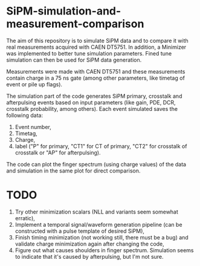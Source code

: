 # SiPM-simulation-and-measurement-comparison
The aim of this repository is to simulate SiPM data and to compare it with real measurements acquired with CAEN DT5751. In addition, a Minimizer was implemented to better tune simulation parameters. Fined tune simulation can then be used for SiPM data generation.

Measurements were made with CAEN DT5751 and these measurements contain charge in a 75 ns gate (among other parameters, like timetag of event or pile up flags).

The simulation part of the code generates SiPM primary, crosstalk and afterpulsing events based on input parameters (like gain, PDE, DCR, crosstalk probability, among others). Each event simulated saves the following data:

  1. Event number,
  2. Timetag,
  3. Charge,
  4. label ("P" for primary, "CT1" for CT of primary, "CT2" for crosstalk of crosstalk or "AP" for afterpulsing).

The code can plot the finger spectrum (using charge values) of the data and simulation in the same plot for direct comparison.

# TODO
  1. Try other minimization scalars (NLL and variants seem somewhat erratic),
  2. Implement a temporal signal/waveform generation pipeline (can be constructed with a pulse template of desired SiPM),
  3. Finish timing minimization (not working still, there must be a bug) and validate charge minimization again after changing the code,
  4. Figure out what causes shoulders in finger spectrum. Simulation seems to indicate that it's caused by afterpulsing, but I'm not sure.

